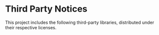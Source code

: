 # Third Party Notices

This project includes the following third-party libraries, distributed under their respective licenses.
